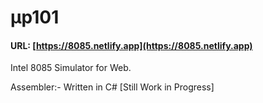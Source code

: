 
# μp101
 
 #### URL: [https://8085.netlify.app](https://8085.netlify.app)
 
 Intel 8085 Simulator for Web.
  
 Assembler:- Written in C# [Still Work in Progress]
 
